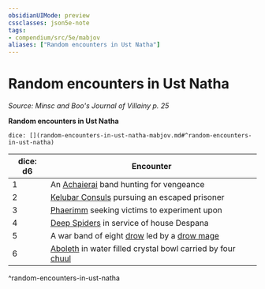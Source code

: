 ```yaml
---
obsidianUIMode: preview
cssclasses: json5e-note
tags:
- compendium/src/5e/mabjov
aliases: ["Random encounters in Ust Natha"]
---
```

# Random encounters in Ust Natha
*Source: Minsc and Boo's Journal of Villainy p. 25* 

**Random encounters in Ust Natha**

`dice: [](random-encounters-in-ust-natha-mabjov.md#^random-encounters-in-ust-natha)`

| dice: d6 | Encounter |
|----------|-----------|
| 1 | An [Achaierai](2-Mechanics/CLI/bestiary/monstrosity/achaierai-mabjov.md) band hunting for vengeance |
| 2 | [Kelubar Consuls](2-Mechanics/CLI/bestiary/fiend/kelubar-consul-mabjov.md) pursuing an escaped prisoner |
| 3 | [Phaerimm](2-Mechanics/CLI/bestiary/aberration/phaerimm-mabjov.md) seeking victims to experiment upon |
| 4 | [Deep Spiders](2-Mechanics/CLI/bestiary/beast/deep-spider-mabjov.md) in service of house Despana |
| 5 | A war band of eight [drow](2-Mechanics/CLI/bestiary/humanoid/drow.md) led by a [drow mage](2-Mechanics/CLI/bestiary/humanoid/drow-mage.md) |
| 6 | [Aboleth](2-Mechanics/CLI/bestiary/aberration/aboleth.md) in water filled crystal bowl carried by four [chuul](2-Mechanics/CLI/bestiary/aberration/chuul.md) |
^random-encounters-in-ust-natha